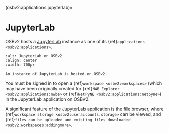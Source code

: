 (osbv2:applications:jupyterlab)=
# JupyterLab

OSBv2 hosts a [JupyterLab](https://jupyterlab.readthedocs.io/en/latest/user/index.html) instance as one of its {ref}`applications <osbv2:applications>`.

```{figure} ../images/jlab.png
:alt: JupyterLab on OSBv2
:align: center
:width: 700px

An instance of JupyterLab is hosted on OSBv2.

```

You must be signed in to open a {ref}`workspace <osbv2:workspaces>` (which may have been originally created for {ref}`NWB Explorer <osbv2:applications:nwbe>` or {ref}`NetPyNE <osbv2:applications:netpyne>`) in the JupyterLab application on OSBv2.

A significant feature of the JupyterLab application is the file browser, where {ref}`workspace storage <osbv2:useraccounts:storage>` can be viewed, and {ref}`files can be uploaded and existing files downloaded <osbv2:workspaces:addingmore>`.
